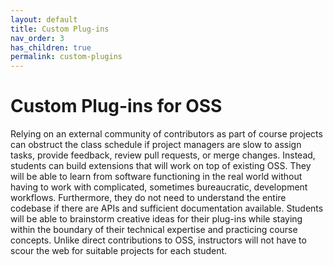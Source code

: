 ```yaml
---
layout: default
title: Custom Plug-ins
nav_order: 3
has_children: true
permalink: custom-plugins
---
```


# Custom Plug-ins for OSS

Relying on an external community of contributors as part of course projects can obstruct the class schedule if project managers are slow to assign tasks, provide feedback, review pull requests, or merge changes. Instead, students can build extensions that will work on top of existing OSS. They will be able to learn from software functioning in the real world without having to work with complicated, sometimes bureaucratic, development workflows. Furthermore, they do not need to understand the entire codebase if there are APIs and sufficient documentation available. Students will be able to brainstorm creative ideas for their plug-ins while staying within the boundary of their technical expertise and practicing course concepts. Unlike direct contributions to OSS, instructors will not have to scour the web for suitable projects for each student. 
